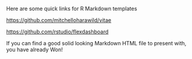 Here are some quick links for R Markdown templates 

https://github.com/mitchelloharawild/vitae

https://github.com/rstudio/flexdashboard

If you can find a good solid looking Markdown HTML file to present with, you have already Won!
